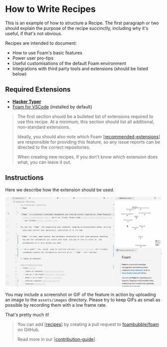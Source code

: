 # How to Write Recipes

This is an example of how to structure a Recipe. The first paragraph or two should explain the purpose of the recipe succinctly, including why it's useful, if that's not obvious.

Recipes are intended to document:
- How to use Foam's basic features
- Power user pro-tips
- Useful customisations of the default Foam environment
- Integrations with third party tools and extensions (should be listed below)

## Required Extensions

 - **[Hacker Typer](https://marketplace.visualstudio.com/items?itemName=jevakallio.vscode-hacker-typer)**
 - [Foam for VSCode](https://marketplace.visualstudio.com/items?itemName=foam.foam-vscode) (installed by default)

> The first section should be a bulleted list of extensions required to use this recipe. At a minimum, this section should list all additional, non-standard extensions.
> 
> Ideally, you should also note which Foam [[recommended-extensions]] are responsible for providing this feature, so any issue reports can be directed to the correct repositories. 
> 
> When creating new recipes, if you don't know which extension does what, you can leave it out.

## Instructions

Here we describe how the extension should be used.

![Demo](assets/images/foam-navigation-demo.gif)

You may include a screenshot or GIF of the feature in action by uploading an image to the `assets/images` directory. Please try to keep GIFs as small as possible by recording them with a low frame rate.

That's pretty much it!

> You can add [[recipes]] by creating a pull request to [foambubble/foam](https://github.com/foambubble/foam) on GitHub.
> 
> Read more in our [[contribution-guide]]. 

[//begin]: # "Autogenerated link references for markdown compatibility"
[recommended-extensions]: recommended-extensions "Recommended Extensions"
[recipes]: recipes "Recipes"
[contribution-guide]: contribution-guide "Contribution Guide"
[//end]: # "Autogenerated link references"